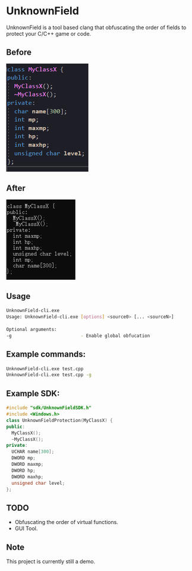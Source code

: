 # UnknownField
UnknownField is a tool based clang that obfuscating the order of fields to protect your C/C++ game or code.

## Before
![image](images/UnknownField_before.png)

## After
![image](images/UnknownField_after.png)

## Usage
```bash
UnknownField-cli.exe
Usage: UnknownField-cli.exe [options] <source0> [... <sourceN>]

Optional arguments:
-g                          - Enable global obfucation
```

## Example commands:
```bash
UnknownField-cli.exe test.cpp
UnknownField-cli.exe test.cpp -g
```

## Example SDK:
```C++
#include "sdk/UnknownFieldSDK.h"
#include <Windows.h>
class UnknownFieldProtection(MyClassX) {
public:
  MyClassX();
  ~MyClassX();
private:
  UCHAR name[300];
  DWORD mp;
  DWORD maxmp;
  DWORD hp;
  DWORD maxhp;
  unsigned char level;
};
```

## TODO
- Obfuscating the order of virtual functions.
- GUI Tool.

## Note
This project is currently still a demo.
